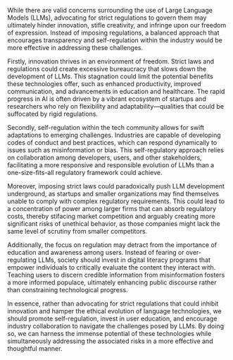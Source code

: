 While there are valid concerns surrounding the use of Large Language Models (LLMs), advocating for strict regulations to govern them may ultimately hinder innovation, stifle creativity, and infringe upon our freedom of expression. Instead of imposing regulations, a balanced approach that encourages transparency and self-regulation within the industry would be more effective in addressing these challenges.

Firstly, innovation thrives in an environment of freedom. Strict laws and regulations could create excessive bureaucracy that slows down the development of LLMs. This stagnation could limit the potential benefits these technologies offer, such as enhanced productivity, improved communication, and advancements in education and healthcare. The rapid progress in AI is often driven by a vibrant ecosystem of startups and researchers who rely on flexibility and adaptability—qualities that could be suffocated by rigid regulations.

Secondly, self-regulation within the tech community allows for swift adaptations to emerging challenges. Industries are capable of developing codes of conduct and best practices, which can respond dynamically to issues such as misinformation or bias. This self-regulatory approach relies on collaboration among developers, users, and other stakeholders, facilitating a more responsive and responsible evolution of LLMs than a one-size-fits-all regulatory framework could achieve.

Moreover, imposing strict laws could paradoxically push LLM development underground, as startups and smaller organizations may find themselves unable to comply with complex regulatory requirements. This could lead to a concentration of power among larger firms that can absorb regulatory costs, thereby stifacing market competition and arguably creating more significant risks of unethical behavior, as those companies might lack the same level of scrutiny from smaller competitors.

Additionally, the focus on regulation may detract from the importance of education and awareness among users. Instead of fearing or over-regulating LLMs, society should invest in digital literacy programs that empower individuals to critically evaluate the content they interact with. Teaching users to discern credible information from misinformation fosters a more informed populace, ultimately enhancing public discourse rather than constraining technological progress.

In essence, rather than advocating for strict regulations that could inhibit innovation and hamper the ethical evolution of language technologies, we should promote self-regulation, invest in user education, and encourage industry collaboration to navigate the challenges posed by LLMs. By doing so, we can harness the immense potential of these technologies while simultaneously addressing the associated risks in a more effective and thoughtful manner.